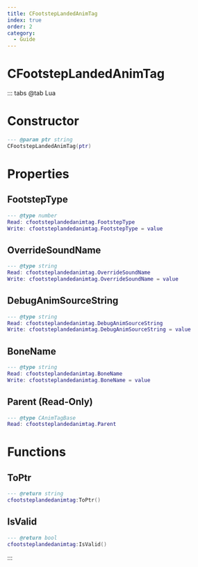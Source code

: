 ```yaml
---
title: CFootstepLandedAnimTag
index: true
order: 2
category:
  - Guide
---
```


# CFootstepLandedAnimTag

::: tabs
@tab Lua
# Constructor
```lua
--- @param ptr string
CFootstepLandedAnimTag(ptr)
```
# Properties
## FootstepType 
```lua
--- @type number
Read: cfootsteplandedanimtag.FootstepType
Write: cfootsteplandedanimtag.FootstepType = value
```
## OverrideSoundName 
```lua
--- @type string
Read: cfootsteplandedanimtag.OverrideSoundName
Write: cfootsteplandedanimtag.OverrideSoundName = value
```
## DebugAnimSourceString 
```lua
--- @type string
Read: cfootsteplandedanimtag.DebugAnimSourceString
Write: cfootsteplandedanimtag.DebugAnimSourceString = value
```
## BoneName 
```lua
--- @type string
Read: cfootsteplandedanimtag.BoneName
Write: cfootsteplandedanimtag.BoneName = value
```
## Parent (Read-Only)
```lua
--- @type CAnimTagBase
Read: cfootsteplandedanimtag.Parent
```
# Functions
## ToPtr
```lua
--- @return string
cfootsteplandedanimtag:ToPtr()
```
## IsValid
```lua
--- @return bool
cfootsteplandedanimtag:IsValid()
```

:::